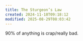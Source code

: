 ```yaml
---
title: The Sturgeon’s Law
created: 2024-11-18T09:18:12
modified: 2025-08-29T08:03:42
---
```


90% of anything is crap/really bad.
